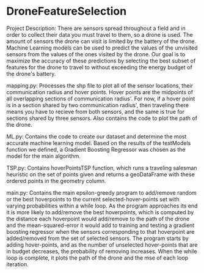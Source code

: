 # DroneFeatureSelection
Project Description: There are sensors spread throughout a field and in order to collect their data you must travel to them, so a drone is used. The amount of sensors the drone can visit is limited by the battery of the drone. Machine Learning models can be used to predict the values of the unvisited sensors from the values of the ones visited by the drone. Our goal is to maximize the accuracy of these predictions by selecting the best subset of features for the drone to travel to without exceeding the energy budget of the drone's battery.

mapping.py: Processes the shp file to plot all of the sensor locations, their communication radius and hover points. Hover points are the midpoints of all overlapping sections of communication radius'. For now, if a hover point is in a section shared by two communication radius', then traveling there means you have to recieve from both sensors, and the same is true for sections shared by three sensors. Also contains the code to plot the path of the drone.

ML.py: Contains the code to create our dataset and determine the most accurate machine learning model. Based on the results of the testModels function we defined, a Gradient Boosting Regressor was chosen as the model for the main algorithm.

TSP.py: Contains hoverPointsTSP function, which runs a traveling salesman heuristic on the set of points given and returns a geoDataFrame with these ordered points in the geometry column.

main.py: Contains the main epsilon-greedy program to add/remove random or the best hoverpoints to the current selected-hover-points set with varying probabilities within a while loop. As the program approaches its end it is more likely to add/remove the best hoverpoints, which is computed by the distance each hoverpoint would add/remove to the path of the drone and the mean-squared-error it would add to training and testing a gradient boosting regressor when the sensors corresponding to that hoverpoint are added/removed from the set of selected sensors. The program starts by adding hover-points, and as the number of unselected hover-points that are in budget decreases, the probability of removing increases. When the while loop is complete, it plots the path of the drone and the mse of each loop iteration.
